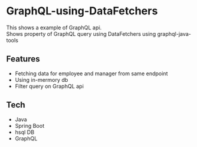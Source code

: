 # GraphQL-using-DataFetchers

This shows a example of GraphQL api.<br>
Shows property of GraphQL query using DataFetchers using graphql-java-tools

## Features

- Fetching data for employee and manager from same endpoint
- Using in-mermory db
- Filter query on GraphQL api

## Tech

- Java
- Spring Boot
- hsql DB
- GraphQL
